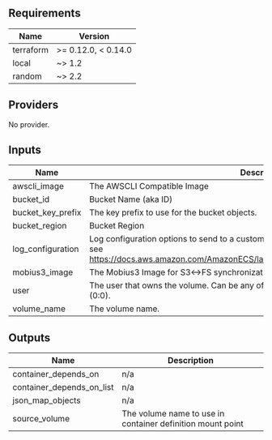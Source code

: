 <!-- markdownlint-disable -->
## Requirements

| Name | Version |
|------|---------|
| terraform | >= 0.12.0, < 0.14.0 |
| local | ~> 1.2 |
| random | ~> 2.2 |

## Providers

No provider.

## Inputs

| Name | Description | Type | Default | Required |
|------|-------------|------|---------|:--------:|
| awscli\_image | The AWSCLI Compatible Image | `string` | `"docker.io/amazon/aws-cli:2.0.52"` | no |
| bucket\_id | Bucket Name (aka ID) | `any` | n/a | yes |
| bucket\_key\_prefix | The key prefix to use for the bucket objects. | `any` | n/a | yes |
| bucket\_region | Bucket Region | `any` | n/a | yes |
| log\_configuration | Log configuration options to send to a custom log driver for the container. For more details, see https://docs.aws.amazon.com/AmazonECS/latest/APIReference/API_LogConfiguration.html | `any` | `null` | no |
| mobius3\_image | The Mobius3 Image for S3<->FS synchronization | `string` | `"quay.io/uktrade/mobius3:v0.0.32"` | no |
| user | The user that owns the volume. Can be any of these formats: uid, uid:gid. The default is (0:0). | `string` | `"0:0"` | no |
| volume\_name | The volume name. | `string` | `"data"` | no |

## Outputs

| Name | Description |
|------|-------------|
| container\_depends\_on | n/a |
| container\_depends\_on\_list | n/a |
| json\_map\_objects | n/a |
| source\_volume | The volume name to use in container definition mount point |

<!-- markdownlint-restore -->
